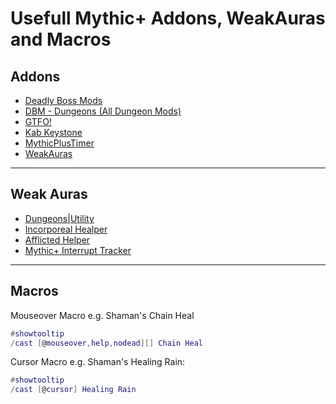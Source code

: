 # Usefull Mythic+ Addons, WeakAuras and Macros

## Addons

- [Deadly Boss Mods](https://www.curseforge.com/wow/addons/deadly-boss-mods)
- [DBM - Dungeons (All Dungeon Mods)](https://www.curseforge.com/wow/addons/deadly-boss-mods-dbm-dungeons)
- [GTFO!](https://www.curseforge.com/wow/addons/gtfo)
- [Kab Keystone](https://www.curseforge.com/wow/addons/kab-keystone)
- [MythicPlusTimer](https://www.curseforge.com/wow/addons/mythicplustimer)
- [WeakAuras](https://www.curseforge.com/wow/addons/weakauras-2)

---

## Weak Auras

- [Dungeons|Utility](https://wago.io/6JUoQBdR4)
- [Incorporeal Healper](https://wago.io/AfNd0H7Im)
- [Afflicted Helper](https://wago.io/dNQk28ECr)
- [Mythic+ Interrupt Tracker](https://wago.io/MInterruptTracker)

---

## Macros

Mouseover Macro e.g. Shaman's Chain Heal

```lua
#showtooltip
/cast [@mouseover,help,nodead][] Chain Heal
```

Cursor Macro e.g. Shaman's Healing Rain:

```lua
#showtooltip
/cast [@cursor] Healing Rain
```
